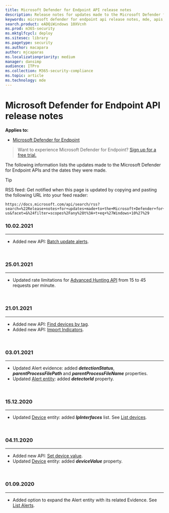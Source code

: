 ```yaml
---
title: Microsoft Defender for Endpoint API release notes
description: Release notes for updates made to the Microsoft Defender for Endpoint set of APIs.
keywords: microsoft defender for endpoint api release notes, mde, apis, mdatp api, updates, notes, release
search.product: eADQiWindows 10XVcnh
ms.prod: m365-security
ms.mktglfcycl: deploy
ms.sitesec: library
ms.pagetype: security
ms.author: macapara
author: mjcaparas
ms.localizationpriority: medium
manager: dansimp
audience: ITPro
ms.collection: M365-security-compliance
ms.topic: article
ms.technology: mde
---
```


# Microsoft Defender for Endpoint API release notes

**Applies to:** 
- [Microsoft Defender for Endpoint](https://go.microsoft.com/fwlink/p/?linkid=2154037)

> Want to experience Microsoft Defender for Endpoint? [Sign up for a free trial.](https://www.microsoft.com/microsoft-365/windows/microsoft-defender-atp?ocid=docs-wdatp-exposedapis-abovefoldlink) 

The following information lists the updates made to the Microsoft Defender for Endpoint APIs and the dates they were made.


> [!TIP]
> RSS feed: Get notified when this page is updated by copying and pasting the following URL into your feed reader: 
>```
>https://docs.microsoft.com/api/search/rss?search=%22Release+notes+for+updates+made+to+the+Microsoft+Defender+for+Endpoint+set+of+APIs%22&locale=en-us&facet=&%24filter=scopes%2Fany%28t%3A+t+eq+%27Windows+10%27%29
>```


### 10.02.2021
<hr>

- Added new API: [Batch update alerts](batch-update-alerts.md). 

<br>

### 25.01.2021
<hr>

- Updated rate limitations for [Advanced Hunting API](run-advanced-query-api.md) from 15 to 45 requests per minute. 

<br>

### 21.01.2021
<hr>

- Added new API: [Find devices by tag](machine-tags.md). 
- Added new API: [Import Indicators](import-ti-indicators.md). 

<br>

### 03.01.2021
<hr>

- Updated Alert evidence: added ***detectionStatus***, ***parentProcessFilePath*** and ***parentProcessFileName*** properties.
- Updated [Alert entity](alerts.md): added ***detectorId*** property.

<br>

### 15.12.2020
<hr>

- Updated [Device](machine.md) entity: added ***IpInterfaces*** list. See [List devices](get-machines.md).

<br>

### 04.11.2020
<hr>

- Added new API: [Set device value](set-device-value.md).
- Updated [Device](machine.md) entity: added ***deviceValue*** property.

<br>

### 01.09.2020
<hr>

- Added option to expand the Alert entity with its related Evidence. See [List Alerts](get-alerts.md).

<br>
<br>
